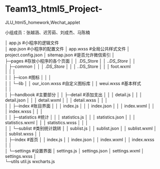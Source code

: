 # Team13_html5_Project-
JLU_html5_homework,Wechat_applet

小组成员：张越涵、迟芳茹、刘成杰、马陈楠


│  app.js      #小程序的逻辑文件  
│  app.json    #小程序的配置文件
│  app.wxss    #全局公共样式文件
│  project.config.json
│  sitemap.json        #是否允许微信索引
│  
├─pages        #存放小程序的各个页面
│  │  .DS_Store
│  │  ._.DS_Store
│  │  
│  ├─common
│  │  │  .DS_Store
│  │  │  ._.DS_Store
│  │  │  foot.wxml         
│  │  │  
│  │  ├─icon        #图标
│  │  │      
│  │  └─lib
│  │          our_icon.wxss         #自定义图标库
│  │          weui.wxss                #基本样式     
│  │          
│  ├─handbook        #主要部分
│  │  ├─detail         #添加支出
│  │  │      detail.js
│  │  │      detail.json
│  │  │      detail.wxml
│  │  │      detail.wxss
│  │  │      
│  │  ├─index          #账目界面
│  │  │      index.js
│  │  │      index.json
│  │  │      index.wxml
│  │  │      index.wxss
│  │  │      
│  │  ├─statistics           #统计
│  │  │      statistics.js
│  │  │      statistics.json
│  │  │      statistics.wxml
│  │  │      statistics.wxss
│  │  │      
│  │  └─sublist          #类别统计跳转
│  │          sublist.js
│  │          sublist.json
│  │          sublist.wxml
│  │          sublist.wxss
│  │          
│  ├─index       #首页
│  │      index.js
│  │      index.json
│  │      index.wxml
│  │      index.wxss
│  │      
│  └─settings       #设置界面
│          settings.js
│          settings.json
│          settings.wxml
│          settings.wxss
│          
└─utils
        util.js
        wxcharts.js
        

